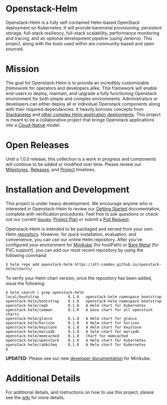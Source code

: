 # Openstack-Helm

Openstack-Helm is a fully self-contained Helm-based OpenStack deployment on Kubernetes. It will provide baremetal provisioning, persistent storage, full-stack resiliency, full-stack scalability, performance monitoring and tracing, and an optional development pipeline (using Jenkins). This project, along with the tools used within are community-based and open sourced.

# Mission

The goal for Openstack-Helm is to provide an incredibly customizable *framework* for operators and developers alike. This framework will enable end-users to deploy, maintain, and upgrade a fully functioning Openstack environment for both simple and complex environments. Administrators or developers can either deploy all or individual Openstack components along with their required dependancies. It heavily borrows concepts from [Stackanetes](https://github.com/stackanetes/stackanetes) and [other complex Helm application deployments](https://github.com/sapcc/openstack-helm). This project is meant to be a collaborative project that brings Openstack applications into a [Cloud-Native](https://www.cncf.io/about/charter) model.

# Open Releases

Until a 1.0.0 release, this collection is a work in progress and components will continue to be added or modified over time. Please review our [Milestones](https://github.com/att-comdev/openstack-helm/milestones), [Releases](https://github.com/att-comdev/openstack-helm/releases), and [Project](https://github.com/att-comdev/openstack-helm/projects/1) timelines.

# Installation and Development

This project is under heavy development. We encourage anyone who is interested in Openstack-Helm to review our [Getting Started](https://github.com/att-comdev/openstack-helm/blob/master/docs/installation/getting-started.md) documentation, complete with verification procedures. Feel free to ask questions or check out our current [Issues](https://github.com/att-comdev/openstack-helm/issues), [Project Plan](https://github.com/att-comdev/openstack-helm/projects/1) or submit a [Pull Request](https://github.com/att-comdev/openstack-helm/pulls).

Openstack-Helm is intended to be packaged and served from your own Helm [repository](https://github.com/kubernetes/helm/blob/master/docs/chart_repository.md). However, for quick installation, evaluation, and convenience, you can use our online Helm repository. After you've configured your environment for [Minikube](https://github.com/att-comdev/openstack-helm/blob/master/docs/developer/minikube.md) (for hostPath) or [Bare Metal](https://github.com/att-comdev/openstack-helm/blob/master/docs/installation/getting-started.md) (for PVC support), you can add our most recent repository by using the following command:

```
$ helm repo add openstack-helm https://att-comdev.github.io/openstack-helm/charts/
```

To verify your Helm chart version, once the repository has been added, issue the following:

```
$ helm search | grep openstack-helm
local/bootstrap         	0.1.0  	openstack-helm namespace bootstrap
openstack-helm/bootstrap	0.1.0  	openstack-helm namespace bootstrap
openstack-helm/ceph     	0.1.0  	A Helm chart for Kubernetes
openstack-helm/common   	0.1.0  	A base chart for all openstack charts
openstack-helm/glance   	0.1.0  	A Helm chart for glance
openstack-helm/horizon  	0.1.0  	A Helm chart for horizon
openstack-helm/keystone 	0.1.0  	A Helm chart for keystone
openstack-helm/mariadb  	0.1.0  	A helm chart for mariadb
openstack-helm/memcached	0.1.0  	Chart for memcached
openstack-helm/openstack	0.1.0  	A Helm chart for Kubernetes
openstack-helm/rabbitmq 	0.1.0  	A Helm chart for Kubernetes
$
```

**UPDATED:** Please see our new [developer documentation](https://github.com/att-comdev/openstack-helm/blob/master/docs/developer/minikube.md) for Minikube.

# Additional Details

For additional details, and instructions on how to use this project, please see the [wiki](https://github.com/att-comdev/openstack-helm/wiki) for more details.
